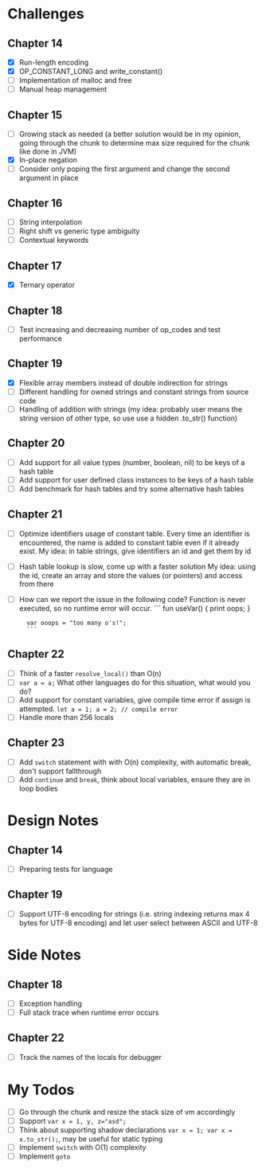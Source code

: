 # Challenges
## Chapter 14
- [x] Run-length encoding
- [x] OP_CONSTANT_LONG and write_constant()
- [ ] Implementation of malloc and free
- [ ] Manual heap management

## Chapter 15
- [ ] Growing stack as needed (a better solution would be in my opinion, going through the chunk to determine max size required for the chunk like done in JVM)
- [x] In-place negation
- [ ] Consider only poping the first argument and change the second argument in place

## Chapter 16
- [ ] String interpolation
- [ ] Right shift vs generic type ambiguity
- [ ] Contextual keywords

## Chapter 17
- [x] Ternary operator

## Chapter 18
- [ ] Test increasing and decreasing number of op_codes and test performance

## Chapter 19
- [x] Flexible array members instead of double indirection for strings
- [ ] Different handling for owned strings and constant strings from source code
- [ ] Handling of addition with strings (my idea: probably user means the string version of other type, so use use a hidden .to_str() function)

## Chapter 20
- [ ] Add support for all value types (number, boolean, nil) to be keys of a hash table
- [ ] Add support for user defined class instances to be keys of a hash table
- [ ] Add benchmark for hash tables and try some alternative hash tables

## Chapter 21
- [ ] Optimize identifiers usage of constant table. Every time an identifier is encountered, the name is added to constant table even if it already exist.
        My idea: in table strings, give identifiers an id and get them by id
- [ ] Hash table lookup is slow, come up with a faster solution
        My idea: using the id, create an array and store the values (or pointers) and access from there
- [ ] How can we report the issue in the following code? Function is never executed, so no runtime error will occur.
        ```
        fun useVar() {
          print oops;
        }

        var ooops = "too many o's!";
        ```

## Chapter 22
- [ ] Think of a faster `resolve_local()` than O(n)
- [ ] `var a = a;` What other languages do for this situation, what would you do?
- [ ] Add support for constant variables, give compile time error if assign is attempted. `let a = 1; a = 2; // compile error`
- [ ] Handle more than 256 locals

## Chapter 23
- [ ] Add `switch` statement with with O(n) complexity, with automatic break, don't support fallthrough
- [ ] Add `continue` and `break`, think about local variables, ensure they are in loop bodies

# Design Notes
## Chapter 14
- [ ] Preparing tests for language

## Chapter 19
- [ ] Support UTF-8 encoding for strings (i.e. string indexing returns max 4 bytes for UTF-8 encoding) and let user select between ASCII and UTF-8

# Side Notes
## Chapter 18
- [ ] Exception handling
- [ ] Full stack trace when runtime error occurs

## Chapter 22
- [ ] Track the names of the locals for debugger

# My Todos
- [ ] Go through the chunk and resize the stack size of vm accordingly
- [ ] Support `var x = 1, y, z="asd";`
- [ ] Think about supporting shadow declarations `var x = 1; var x = x.to_str();`, may be useful for static typing
- [ ] Implement `switch` with O(1) complexity
- [ ] Implement `goto`
